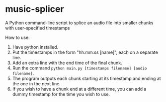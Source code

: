 # music-splicer
A Python command-line script to splice an audio file into smaller chunks with user-specified timestamps

How to use:

1. Have python installed.
2. Put the timestamps in the form "hh\:mm\:ss [name]", each on a separate line.
3. Add an extra line with the end time of the final chunk.
4. Run the command `python main.py [timestamps filename] [audio filename]`.
5. The program outputs each chunk starting at its timestamp and ending at the one in the next line.
6. If you wish to have a chunk end at a different time, you can add a dummy timestamp for the time you wish to use.
